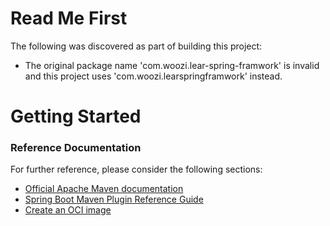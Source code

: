 # Read Me First
The following was discovered as part of building this project:

* The original package name 'com.woozi.lear-spring-framwork' is invalid and this project uses 'com.woozi.learspringframwork' instead.

# Getting Started

### Reference Documentation
For further reference, please consider the following sections:

* [Official Apache Maven documentation](https://maven.apache.org/guides/index.html)
* [Spring Boot Maven Plugin Reference Guide](https://docs.spring.io/spring-boot/docs/3.1.9/maven-plugin/reference/html/)
* [Create an OCI image](https://docs.spring.io/spring-boot/docs/3.1.9/maven-plugin/reference/html/#build-image)

